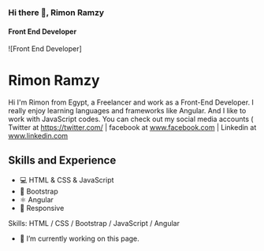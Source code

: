 ### Hi there 👋, Rimon Ramzy
#### Front End Developer
![Front End Developer]

# Rimon Ramzy
Hi I'm Rimon from Egypt, a Freelancer and work as a Front-End Developer. I really enjoy learning languages and frameworks like Angular. And I like to work with JavaScript codes. You can check out my social media accounts ( Twitter at https://twitter.com/ | facebook at www.facebook.com | Linkedin at www.linkedin.com

## Skills and Experience
* 💻 HTML & CSS & JavaScript
* 📃 Bootstrap
* ⚛ Angular
* 📱 Responsive

Skills: HTML / CSS / Bootstrap / JavaScript / Angular

- 🔭 I’m currently working on this page. 







<!-- <img src="https://github-readme-stats.vercel.app/api?username=Rimon-Ramzy&&show_icons=true&title_color=ff9&icon_color=0ff&text_color=0ff&bg_color=000">
 -->
